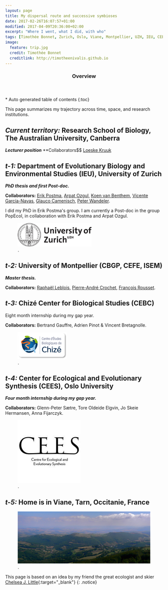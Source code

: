 ```yaml
---
layout: page
title: My dispersal route and successive symbioses
date: 2017-02-26T16:07:57+01:00
modified: 2017-04-09T20:36:00+02:00
excerpt: "Where I went, what I did, with who"
tags: [Timothée Bonnet, Zurich, Oslo, Viane, Montpellier, UZH, IEU, CEES, CEFE, ISEM, CBGP, CEBC, collaborations, collaborators, dispersal, positions]
image:
  feature: trip.jpg
  credit: Timothée Bonnet
  creditlink: http://timotheenivalis.github.io
---
```

<section id="table-of-contents" class="toc">
  <header>
    <h3>Overview</h3>
  </header>
<div id="drawer" markdown="1">
*  Auto generated table of contents
{:toc}
</div>
</section><!-- /#table-of-contents -->

This page summarizes my trajectory across time, space, and research institutions.

## __*Current territory:*__ Research School of Biology, The Australian University, Canberra
__*Lecturer position*__
**Collaborators$$ [Loeske Kruuk](http://biology.anu.edu.au/research/labs/kruuk-lab-evolutionary-ecology-and-quantitative-genetics)

## __*t-1:*__ Department of Evolutionary Biology and Environmental Studies (IEU), University of Zurich
__*PhD thesis and first Post-doc.*__

**Collaborators:** [Erik Postma](http://erikpostma.net/index.html), [Arpat Ozgul](http://www.popecol.org/team/arpat-ozgul/), [Koen van Benthem](http://www.popecol.org/team/koen-van-benthem/), [Vicente García-Navas](http://vicentegarcianavas.weebly.com/), [Glauco Camenisch](http://independent.academia.edu/GlaucoCamenisch), [Peter Wandeler](http://www.fr.ch/mhn/de/pub/museum/museums_mannschaft.htm).

I did my PhD in Erik Postma's group. I am currently a Post-doc in the group PopEcol, in collaboration with Erik Postma and Arpat Ozgul.
<figure>
	<a href="http://www.ieu.uzh.ch/en.html"><img src="/images/uzhlogo.jpg"></a>
	<figcaption><a href="" title="UZH"></a>.</figcaption>
</figure>


## __*t-2:*__ University of Montpellier (CBGP, CEFE, ISEM)
__*Master thesis.*__

**Collaborators:** [Raphaël Leblois](http://raphael.leblois.free.fr/), [Pierre-André Crochet](https://www.researchgate.net/profile/Pierre-Andre_Crochet), [François Rousset](http://www.isem.univ-montp2.fr/recherche/teams/evolutionary-genetics/staff/roussetfrancois/?lang=en).

## __*t-3:*__ Chizé Center for Biological Studies (CEBC)
Eight month internship during my gap year.

**Collaborators:** Bertrand Gauffre, Adrien Pinot & Vincent Bretagnolle.
<figure>
	<a href="http://www.cebc.cnrs.fr/GB_index.htm"><img src="/images/logo_CEBC.png"></a>
	<figcaption><a href="" title="CEBC"></a>.</figcaption>
</figure>


## __*t-4:*__ Center for Ecological and Evolutionary Synthesis (CEES), Oslo University
__*Four month internship during my gap year.*__

**Collaborators:**
 Glenn-Peter Sætre, Tore Oldeide Elgvin, Jo Skeie Hermansen, Anna Fijarczyk.

<figure>
	<a href="http://www.cebc.cnrs.fr/GB_index.htm"><img src="/images/cees.jpg"></a>
	<figcaption><a href="" title="CEES"></a>.</figcaption>
</figure>

## __*t-5:*__ Home is in Viane, Tarn, Occitanie, France

<figure>
	<a href="http://viane.fr/presentation/"><img src="/images/roqueceziere.jpg"></a>
	<figcaption><a href="" title="Viane"></a>.</figcaption>
</figure>


This page is based on an idea by my friend the great ecologist and skier [Chelsea J. Little](https://chelseajeanlittle.com/){:target="_blank"}
{: .notice}

